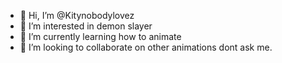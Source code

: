- 👋 Hi, I’m @Kitynobodylovez
- 👀 I’m interested in demon slayer
- 🌱 I’m currently learning how to animate
- 💞️ I’m looking to collaborate on other animations
dont ask me.

<!---
Kitynobodylovez/Kitynobodylovez is a ✨ special ✨ repository because its `README.md` (this file) appears on your GitHub profile.
You can click the Preview link to take a look at your changes.
--->
